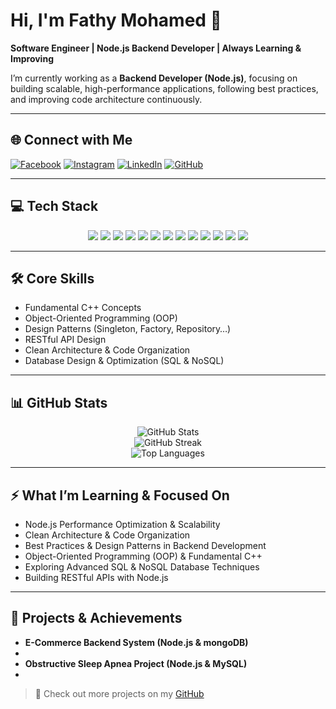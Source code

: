 
# Hi, I'm Fathy Mohamed 👋
**Software Engineer | Node.js Backend Developer | Always Learning & Improving**

I’m currently working as a **Backend Developer (Node.js)**, focusing on building scalable, high-performance applications, following best practices, and improving code architecture continuously.

---

## 🌐 Connect with Me
[![Facebook](https://img.shields.io/badge/Facebook-%231877F2.svg?style=for-the-badge&logo=facebook&logoColor=white)](https://www.facebook.com/share/18RYRDMSvn/?mibextid=wwXIfr)
[![Instagram](https://img.shields.io/badge/Instagram-%23E4405F.svg?style=for-the-badge&logo=instagram&logoColor=white)](https://instagram.com/fathy__mhmed)
[![LinkedIn](https://img.shields.io/badge/LinkedIn-%230077B5.svg?style=for-the-badge&logo=linkedin&logoColor=white)](https://www.linkedin.com/in/fathymohamed11/)
[![GitHub](https://img.shields.io/badge/GitHub-%23121011.svg?style=for-the-badge&logo=github&logoColor=white)](https://github.com/fathymhmedx)

---


## 💻 Tech Stack
<div align="center">
  <!-- Backend -->
  <img src="https://img.shields.io/badge/Node.js-%23339933.svg?style=for-the-badge&logo=node.js&logoColor=white"/>
  <img src="https://img.shields.io/badge/Express.js-%23404d59.svg?style=for-the-badge&logo=express&logoColor=white"/>
  <img src="https://img.shields.io/badge/Sequelize-%2300BFFF.svg?style=for-the-badge&logo=sequelize&logoColor=white"/>
  <img src="https://img.shields.io/badge/Mongoose-%23A1A1A1.svg?style=for-the-badge&logo=mongodb&logoColor=white"/>
  
  <!-- Languages -->
  <img src="https://img.shields.io/badge/C%23-%23239120.svg?style=for-the-badge&logo=csharp&logoColor=white"/>
  <img src="https://img.shields.io/badge/C++-%2300599C.svg?style=for-the-badge&logo=c%2B%2B&logoColor=white"/>
  <img src="https://img.shields.io/badge/JavaScript-%23323330.svg?style=for-the-badge&logo=javascript&logoColor=%23F7DF1E"/>
  
  <!-- Frontend & UI -->
  <img src="https://img.shields.io/badge/HTML5-%23E34F26.svg?style=for-the-badge&logo=html5&logoColor=white"/>
  <img src="https://img.shields.io/badge/CSS3-%231572B6.svg?style=for-the-badge&logo=css3&logoColor=white"/>
  <img src="https://img.shields.io/badge/Bootstrap-%238511FA.svg?style=for-the-badge&logo=bootstrap&logoColor=white"/>
  <img src="https://img.shields.io/badge/Canva-%2300C4CC.svg?style=for-the-badge&logo=Canva&logoColor=white"/>
  
  <!-- Frameworks & DB -->
  <img src="https://img.shields.io/badge/.NET-%235C2D91.svg?style=for-the-badge&logo=.net&logoColor=white"/>
  <img src="https://img.shields.io/badge/SQL%20Server-CC2927?style=for-the-badge&logo=microsoft%20sql%20server&logoColor=white"/>
</div>

---


## 🛠 Core Skills
- Fundamental C++ Concepts 
- Object-Oriented Programming (OOP) 
- Design Patterns (Singleton, Factory, Repository…) 
- RESTful API Design
- Clean Architecture & Code Organization
- Database Design & Optimization (SQL & NoSQL)

---

## 📊 GitHub Stats
<div align="center">
  <img src="https://github-readme-stats.vercel.app/api?username=fathymhmedx&theme=dark&hide_border=false&include_all_commits=false&count_private=false" alt="GitHub Stats"/>
  <br/>
  <img src="https://github-readme-streak-stats.herokuapp.com/?user=fathymhmedx&theme=dark&hide_border=false" alt="GitHub Streak"/>
  <br/>
  <img src="https://github-readme-stats.vercel.app/api/top-langs/?username=fathymhmedx&theme=dark&hide_border=false&include_all_commits=false&count_private=false&layout=compact" alt="Top Languages"/>
</div>

---

## ⚡ What I’m Learning & Focused On
- Node.js Performance Optimization & Scalability  
- Clean Architecture & Code Organization  
- Best Practices & Design Patterns in Backend Development  
- Object-Oriented Programming (OOP) & Fundamental C++  
- Exploring Advanced SQL & NoSQL Database Techniques  
- Building RESTful APIs with Node.js

---

## 🚀 Projects & Achievements
- **E-Commerce Backend System (Node.js & mongoDB)**
- 
- **Obstructive Sleep Apnea Project (Node.js & MySQL)**
- 
> 🔗 Check out more projects on my [GitHub](https://github.com/fathymhmedx)
